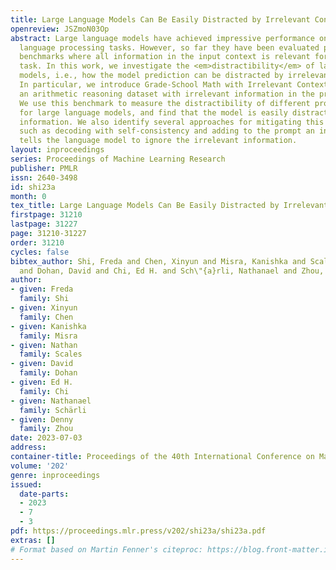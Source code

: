 ```yaml
---
title: Large Language Models Can Be Easily Distracted by Irrelevant Context
openreview: JSZmoN03Op
abstract: Large language models have achieved impressive performance on various natural
  language processing tasks. However, so far they have been evaluated primarily on
  benchmarks where all information in the input context is relevant for solving the
  task. In this work, we investigate the <em>distractibility</em> of large language
  models, i.e., how the model prediction can be distracted by irrelevant context.
  In particular, we introduce Grade-School Math with Irrelevant Context (GSM-IC),
  an arithmetic reasoning dataset with irrelevant information in the problem description.
  We use this benchmark to measure the distractibility of different prompting techniques
  for large language models, and find that the model is easily distracted by irrelevant
  information. We also identify several approaches for mitigating this deficiency,
  such as decoding with self-consistency and adding to the prompt an instruction that
  tells the language model to ignore the irrelevant information.
layout: inproceedings
series: Proceedings of Machine Learning Research
publisher: PMLR
issn: 2640-3498
id: shi23a
month: 0
tex_title: Large Language Models Can Be Easily Distracted by Irrelevant Context
firstpage: 31210
lastpage: 31227
page: 31210-31227
order: 31210
cycles: false
bibtex_author: Shi, Freda and Chen, Xinyun and Misra, Kanishka and Scales, Nathan
  and Dohan, David and Chi, Ed H. and Sch\"{a}rli, Nathanael and Zhou, Denny
author:
- given: Freda
  family: Shi
- given: Xinyun
  family: Chen
- given: Kanishka
  family: Misra
- given: Nathan
  family: Scales
- given: David
  family: Dohan
- given: Ed H.
  family: Chi
- given: Nathanael
  family: Schärli
- given: Denny
  family: Zhou
date: 2023-07-03
address: 
container-title: Proceedings of the 40th International Conference on Machine Learning
volume: '202'
genre: inproceedings
issued:
  date-parts:
  - 2023
  - 7
  - 3
pdf: https://proceedings.mlr.press/v202/shi23a/shi23a.pdf
extras: []
# Format based on Martin Fenner's citeproc: https://blog.front-matter.io/posts/citeproc-yaml-for-bibliographies/
---
```

